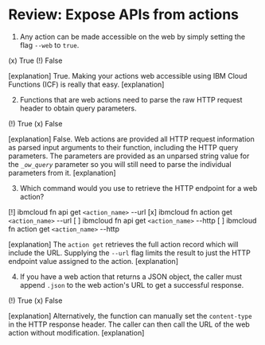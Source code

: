 <!--
#
# Licensed to the Apache Software Foundation (ASF) under one or more
# contributor license agreements.  See the NOTICE file distributed with
# this work for additional information regarding copyright ownership.
# The ASF licenses this file to You under the Apache License, Version 2.0
# (the "License"); you may not use this file except in compliance with
# the License.  You may obtain a copy of the License at
#
#     http://www.apache.org/licenses/LICENSE-2.0
#
# Unless required by applicable law or agreed to in writing, software
# distributed under the License is distributed on an "AS IS" BASIS,
# WITHOUT WARRANTIES OR CONDITIONS OF ANY KIND, either express or implied.
# See the License for the specific language governing permissions and
# limitations under the License.
#
-->

# Review: Expose APIs from actions

1. Any action can be made accessible on the web by simply setting the flag <code>--web</code> to <code>true</code>.

(x) True
(!) False

[explanation]
True. Making your actions web accessible using IBM Cloud Functions (ICF) is really that easy.
[explanation]

2. Functions that are web actions need to parse the raw HTTP request header to obtain query parameters.

(!) True
(x) False

[explanation]
False. Web actions are provided all HTTP request information as parsed input arguments to their function, including the HTTP query parameters.  The parameters are provided as an unparsed string value for the <code>__ow_query_</code> parameter so you will still need to parse the individual parameters from it.
[explanation]

3. Which command would you use to retrieve the HTTP endpoint for a web action?

[!] ibmcloud fn api get <code>&lt;action_name&gt;</code> --url
[x] ibmcloud fn action get <code>&lt;action_name&gt;</code> --url
[ ] ibmcloud fn api get <code>&lt;action_name&gt;</code> --http
[ ] ibmcloud fn action get <code>&lt;action_name&gt;</code> --http

[explanation]
The `action get` retrieves the full action record which will include the URL. Supplying the `--url` flag limits the result to just the HTTP endpoint value assigned to the action.
[explanation]

4. If you have a web action that returns a JSON object, the caller must append <code>.json</code> to the web action's URL to get a successful response.

(!) True
(x) False

[explanation]
Alternatively, the function can manually set the <code>content-type</code> in the HTTP response header.  The caller can then call the URL of the web action without modification.
[explanation]

